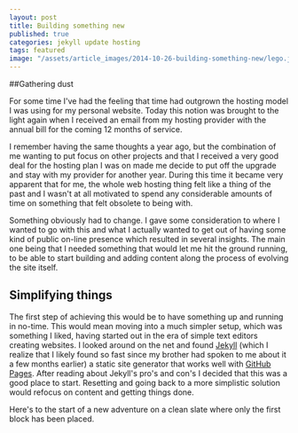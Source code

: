 ```yaml
---
layout: post
title: Building something new
published: true
categories: jekyll update hosting
tags: featured
image: "/assets/article_images/2014-10-26-building-something-new/lego.jpg"
---
```


##Gathering dust

For some time I've had the feeling that time had outgrown the hosting model I was using for my personal website. Today this notion was brought to the light again when I received an email from my hosting provider with the annual bill for the coming 12 months of service.

I remember having the same thoughts a year ago, but the combination of me wanting to put focus on other projects and that I received a very good deal for the hosting plan I was on made me decide to put off the upgrade and stay with my provider for another year. During this time it became very apparent that for me, the whole web hosting thing felt like a thing of the past and I wasn't at all motivated to spend any considerable amounts of time on something that felt obsolete to being with.

Something obviously had to change. I gave some consideration to where I wanted to go with this and what I actually wanted to get out of having some kind of public on-line presence which resulted in several insights. The main one being that I needed something that would let me hit the ground running, to be able to start building and adding content along the process of evolving the site itself.

## Simplifying things

The first step of achieving this would be to have something up and running in no-time. This would mean moving into a much simpler setup, which was something I liked, having started out in the era of simple text editors creating websites. I looked around on the net and found [Jekyll](http://jekyllrb.com/) (which I realize that I likely found so fast since my brother had spoken to me about it a few months earlier) a static site generator that works well with [GitHub Pages](http://pages.github.com). After reading about Jekyll's pro's and con's I decided that this was a good place to start. Resetting and going back to a more simplistic solution would refocus on content and getting things done.

Here's to the start of a new adventure on a clean slate where only the first block has been placed.